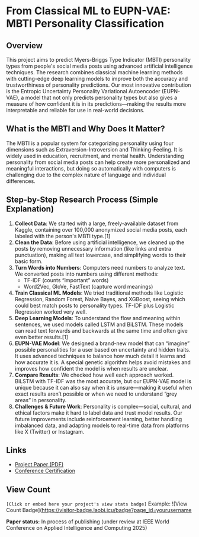 # From Classical ML to EUPN-VAE: MBTI Personality Classification

## Overview

This project aims to predict Myers-Briggs Type Indicator (MBTI) personality types from people's social media posts using advanced artificial intelligence techniques. The research combines classical machine learning methods with cutting-edge deep learning models to improve both the accuracy and trustworthiness of personality predictions. Our most innovative contribution is the Entropic Uncertainty Personality Variational Autoencoder (EUPN-VAE), a model that not only predicts personality types but also gives a measure of how confident it is in its predictions—making the results more interpretable and reliable for use in real-world decisions.

## What is the MBTI and Why Does It Matter?

The MBTI is a popular system for categorizing personality using four dimensions such as Extraversion-Introversion and Thinking-Feeling. It is widely used in education, recruitment, and mental health. Understanding personality from social media posts can help create more personalized and meaningful interactions, but doing so automatically with computers is challenging due to the complex nature of language and individual differences.

## Step-by-Step Research Process (Simple Explanation)

1. **Collect Data**: We started with a large, freely-available dataset from Kaggle, containing over 100,000 anonymized social media posts, each labeled with the person's MBTI type.[1]
2. **Clean the Data**: Before using artificial intelligence, we cleaned up the posts by removing unnecessary information (like links and extra punctuation), making all text lowercase, and simplifying words to their basic form.
3. **Turn Words into Numbers**: Computers need numbers to analyze text. We converted posts into numbers using different methods:
   - TF-IDF (counts “important” words)
   - Word2Vec, GloVe, FastText (capture word meanings)
4. **Train Classical ML Models**: We tried traditional methods like Logistic Regression, Random Forest, Naive Bayes, and XGBoost, seeing which could best match posts to personality types. TF-IDF plus Logistic Regression worked very well.
5. **Deep Learning Models**: To understand the flow and meaning within sentences, we used models called LSTM and BiLSTM. These models can read text forwards and backwards at the same time and often give even better results.[1]
6. **EUPN-VAE Model**: We designed a brand-new model that can “imagine” possible personalities for a user based on uncertainty and hidden traits. It uses advanced techniques to balance how much detail it learns and how accurate it is. A special genetic algorithm helps avoid mistakes and improves how confident the model is when results are unclear.
7. **Compare Results**: We checked how well each approach worked. BiLSTM with TF-IDF was the most accurate, but our EUPN-VAE model is unique because it can also say when it is unsure—making it useful when exact results aren’t possible or when we need to understand “grey areas” in personality.
8. **Challenges & Future Work**: Personality is complex—social, cultural, and ethical factors make it hard to label data and trust model results. Our future improvements include reinforcement learning, better handling imbalanced data, and adapting models to real-time data from platforms like X (Twitter) or Instagram.

## Links

- [Project Paper (PDF)](./From-Classical-ML-to-EUPN-VAE-A-Unified-Framework-for-MBTI-Personality-Classification-2.pdf)
- [Conference Certification](./AIC-2025-Presentation-Certificate-133.pdf)

## View Count

`[Click or embed here your project's view stats badge]`
Example: ![View Count Badge](https://visitor-badge.laobi.icu/badge?page_id=yourusername

**Paper status:** In process of publishing (under review at IEEE World Conference on Applied Intelligence and Computing 2025)
